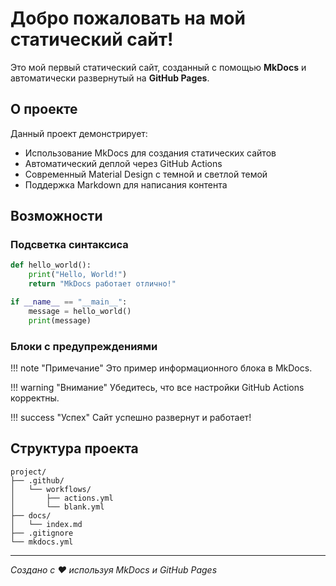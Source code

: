 # Добро пожаловать на мой статический сайт!

Это мой первый статический сайт, созданный с помощью **MkDocs** и автоматически развернутый на **GitHub Pages**.

## О проекте

Данный проект демонстрирует:

- Использование MkDocs для создания статических сайтов
- Автоматический деплой через GitHub Actions
- Современный Material Design с темной и светлой темой
- Поддержка Markdown для написания контента

## Возможности

### Подсветка синтаксиса

```python
def hello_world():
    print("Hello, World!")
    return "MkDocs работает отлично!"

if __name__ == "__main__":
    message = hello_world()
    print(message)
```

### Блоки с предупреждениями

!!! note "Примечание"
    Это пример информационного блока в MkDocs.

!!! warning "Внимание" 
    Убедитесь, что все настройки GitHub Actions корректны.

!!! success "Успех"
    Сайт успешно развернут и работает!

## Структура проекта

```
project/
├── .github/
│   └── workflows/
│       ├── actions.yml
│       └── blank.yml
├── docs/
│   └── index.md
├── .gitignore
└── mkdocs.yml
```

---

*Создано с ❤️ используя MkDocs и GitHub Pages*